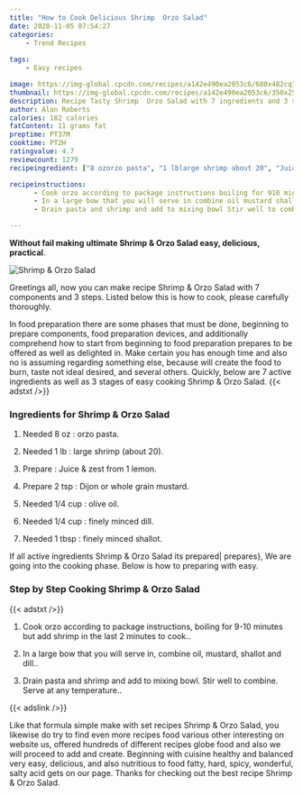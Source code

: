 ```yaml
---
title: "How to Cook Delicious Shrimp  Orzo Salad"
date: 2020-11-05 07:54:27
categories:
    - Trend Recipes
    
tags:
    - Easy recipes

image: https://img-global.cpcdn.com/recipes/a142e490ea2053c6/680x482cq70/shrimp-orzo-salad-recipe-main-photo.jpg
thumbnail: https://img-global.cpcdn.com/recipes/a142e490ea2053c6/350x250cq70/shrimp-orzo-salad-recipe-main-photo.jpg
description: Recipe Tasty Shrimp  Orzo Salad with 7 ingredients and 3 stages of easy cooking.
author: Alan Roberts
calories: 182 calories
fatContent: 11 grams fat
preptime: PT37M
cooktime: PT2H
ratingvalue: 4.7
reviewcount: 1279
recipeingredient: ["8 ozorzo pasta", "1 lblarge shrimp about 20", "Juice  zest from 1 lemon", "2 tspDijon or whole grain mustard", "1/4 cupolive oil", "1/4 cupfinely minced dill", "1 tbspfinely minced shallot"]

recipeinstructions: 
      - Cook orzo according to package instructions boiling for 910 minutes but add shrimp in the last 2 minutes to cook 
      - In a large bow that you will serve in combine oil mustard shallot and dill 
      - Drain pasta and shrimp and add to mixing bowl Stir well to combine Serve at any temperature

---
```




**Without fail making ultimate Shrimp &amp; Orzo Salad easy, delicious, practical**. 


![Shrimp &amp; Orzo Salad](https://img-global.cpcdn.com/recipes/a142e490ea2053c6/680x482cq70/shrimp-orzo-salad-recipe-main-photo.jpg "Shrimp &amp; Orzo Salad")




Greetings all, now you can make recipe Shrimp &amp; Orzo Salad with 7 components and 3 steps. Listed below this is how to cook, please carefully thoroughly.

In food preparation there are some phases that must be done, beginning to prepare components, food preparation devices, and additionally comprehend how to start from beginning to food preparation prepares to be offered as well as delighted in. Make certain you has enough time and also no is assuming regarding something else, because will create the food to burn, taste not ideal desired, and several others. Quickly, below are 7 active ingredients as well as 3 stages of easy cooking Shrimp &amp; Orzo Salad.
{{< adstxt />}}

### Ingredients for Shrimp &amp; Orzo Salad


1. Needed 8 oz : orzo pasta.

1. Needed 1 lb : large shrimp (about 20).

1. Prepare  : Juice &amp; zest from 1 lemon.

1. Prepare 2 tsp : Dijon or whole grain mustard.

1. Needed 1/4 cup : olive oil.

1. Needed 1/4 cup : finely minced dill.

1. Needed 1 tbsp : finely minced shallot.



If all active ingredients Shrimp &amp; Orzo Salad its prepared| prepares}, We are going into the cooking phase. Below is how to preparing with easy.

### Step by Step Cooking Shrimp &amp; Orzo Salad

{{< adstxt />}}


1. Cook orzo according to package instructions, boiling for 9-10 minutes but add shrimp in the last 2 minutes to cook..



1. In a large bow that you will serve in, combine oil, mustard, shallot and dill..



1. Drain pasta and shrimp and add to mixing bowl. Stir well to combine. Serve at any temperature..





{{< adslink />}}

Like that formula simple make with set recipes Shrimp &amp; Orzo Salad, you likewise do try to find even more recipes food various other interesting on website us, offered hundreds of different recipes globe food and also we will proceed to add and create. Beginning with cuisine healthy and balanced very easy, delicious, and also nutritious to food fatty, hard, spicy, wonderful, salty acid gets on our page. Thanks for checking out the best recipe Shrimp &amp; Orzo Salad.

